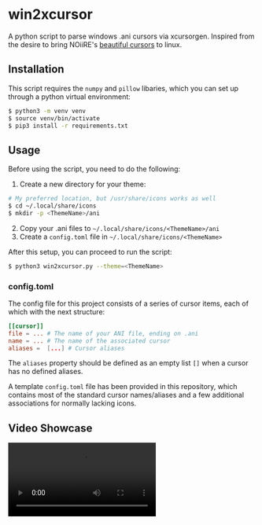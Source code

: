 # win2xcursor
A python script to parse windows .ani cursors via xcursorgen.
Inspired from the desire to bring NOiiRE's [beautiful cursors](https://ko-fi.com/noiire/shop) to linux.

## Installation
This script requires the `numpy` and `pillow` libaries, which you can set up through a python virtual environment:

```bash
$ python3 -m venv venv
$ source venv/bin/activate
$ pip3 install -r requirements.txt
```

## Usage
Before using the script, you need to do the following:

1. Create a new directory for your theme:
```bash
# My preferred location, but /usr/share/icons works as well
$ cd ~/.local/share/icons
$ mkdir -p <ThemeName>/ani
```
2. Copy your .ani files to `~/.local/share/icons/<ThemeName>/ani`
3. Create a `config.toml` file in `~/.local/share/icons/<ThemeName>`

After this setup, you can proceed to run the script:
```bash
$ python3 win2xcursor.py --theme=<ThemeName>
```

### config.toml
The config file for this project consists of a series of cursor items, each of which with the next structure:
```toml
[[cursor]]
file = ... # The name of your ANI file, ending on .ani
name = ... # The name of the associated cursor
aliases =  [...] # Cursor aliases
```

The `aliases` property should be defined as an empty list `[]` when a cursor has no defined aliases.

A template `config.toml` file has been provided in this repository, which contains most of the standard cursor names/aliases and a few additional associations for normally lacking icons.

## Video Showcase


![](showcases/noiire.mp4)
